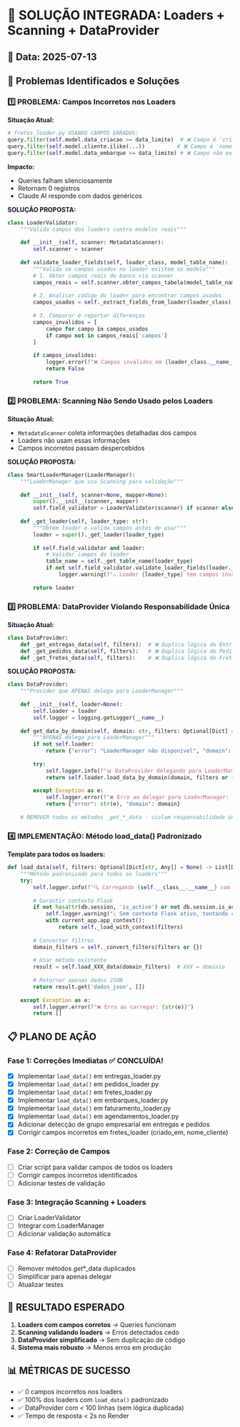 # 🚨 SOLUÇÃO INTEGRADA: Loaders + Scanning + DataProvider

## 📅 Data: 2025-07-13
## 🎯 Problemas Identificados e Soluções

### 1️⃣ **PROBLEMA: Campos Incorretos nos Loaders**

**Situação Atual:**
```python
# fretes_loader.py USANDO CAMPOS ERRADOS:
query.filter(self.model.data_criacao >= data_limite)  # ❌ Campo é 'criado_em'
query.filter(self.model.cliente.ilike(...))          # ❌ Campo é 'nome_cliente'
query.filter(self.model.data_embarque >= data_limite) # ❌ Campo não existe
```

**Impacto:**
- Queries falham silenciosamente
- Retornam 0 registros
- Claude AI responde com dados genéricos

**SOLUÇÃO PROPOSTA:**
```python
class LoaderValidator:
    """Valida campos dos loaders contra modelos reais"""
    
    def __init__(self, scanner: MetadataScanner):
        self.scanner = scanner
        
    def validate_loader_fields(self, loader_class, model_table_name):
        """Valida se campos usados no loader existem no modelo"""
        # 1. Obter campos reais do banco via scanner
        campos_reais = self.scanner.obter_campos_tabela(model_table_name)
        
        # 2. Analisar código do loader para encontrar campos usados
        campos_usados = self._extract_fields_from_loader(loader_class)
        
        # 3. Comparar e reportar diferenças
        campos_invalidos = [
            campo for campo in campos_usados 
            if campo not in campos_reais['campos']
        ]
        
        if campos_invalidos:
            logger.error(f"❌ Campos inválidos em {loader_class.__name__}: {campos_invalidos}")
            return False
        
        return True
```

### 2️⃣ **PROBLEMA: Scanning Não Sendo Usado pelos Loaders**

**Situação Atual:**
- `MetadataScanner` coleta informações detalhadas dos campos
- Loaders não usam essas informações
- Campos incorretos passam despercebidos

**SOLUÇÃO PROPOSTA:**
```python
class SmartLoaderManager(LoaderManager):
    """LoaderManager que usa Scanning para validação"""
    
    def __init__(self, scanner=None, mapper=None):
        super().__init__(scanner, mapper)
        self.field_validator = LoaderValidator(scanner) if scanner else None
        
    def _get_loader(self, loader_type: str):
        """Obtém loader e valida campos antes de usar"""
        loader = super()._get_loader(loader_type)
        
        if self.field_validator and loader:
            # Validar campos do loader
            table_name = self._get_table_name(loader_type)
            if not self.field_validator.validate_loader_fields(loader.__class__, table_name):
                logger.warning(f"⚠️ Loader {loader_type} tem campos inválidos!")
        
        return loader
```

### 3️⃣ **PROBLEMA: DataProvider Violando Responsabilidade Única**

**Situação Atual:**
```python
class DataProvider:
    def _get_entregas_data(self, filters):  # ❌ Duplica lógica do EntregasLoader
    def _get_pedidos_data(self, filters):   # ❌ Duplica lógica do PedidosLoader
    def _get_fretes_data(self, filters):    # ❌ Duplica lógica do FretesLoader
```

**SOLUÇÃO PROPOSTA:**
```python
class DataProvider:
    """Provider que APENAS delega para LoaderManager"""
    
    def __init__(self, loader=None):
        self.loader = loader
        self.logger = logging.getLogger(__name__)
        
    def get_data_by_domain(self, domain: str, filters: Optional[Dict] = None) -> Dict[str, Any]:
        """APENAS delega para LoaderManager"""
        if not self.loader:
            return {"error": "LoaderManager não disponível", "domain": domain}
            
        try:
            self.logger.info(f"📊 DataProvider delegando para LoaderManager: {domain}")
            return self.loader.load_data_by_domain(domain, filters or {})
            
        except Exception as e:
            self.logger.error(f"❌ Erro ao delegar para LoaderManager: {e}")
            return {"error": str(e), "domain": domain}
    
    # REMOVER todos os métodos _get_*_data - violam responsabilidade única!
```

### 4️⃣ **IMPLEMENTAÇÃO: Método load_data() Padronizado**

**Template para todos os loaders:**
```python
def load_data(self, filters: Optional[Dict[str, Any]] = None) -> List[Dict[str, Any]]:
    """Método padronizado para todos os loaders"""
    try:
        self.logger.info(f"🔍 Carregando {self.__class__.__name__} com filtros: {filters}")
        
        # Garantir contexto Flask
        if not hasattr(db.session, 'is_active') or not db.session.is_active:
            self.logger.warning("⚠️ Sem contexto Flask ativo, tentando com app context...")
            with current_app.app_context():
                return self._load_with_context(filters)
        
        # Converter filtros
        domain_filters = self._convert_filters(filters or {})
        
        # Usar método existente
        result = self.load_XXX_data(domain_filters)  # XXX = domínio
        
        # Retornar apenas dados JSON
        return result.get('dados_json', [])
        
    except Exception as e:
        self.logger.error(f"❌ Erro ao carregar: {str(e)}")
        return []
```

## 📋 PLANO DE AÇÃO

### Fase 1: Correções Imediatas ✅ CONCLUÍDA!
- [x] Implementar `load_data()` em entregas_loader.py
- [x] Implementar `load_data()` em pedidos_loader.py 
- [x] Implementar `load_data()` em fretes_loader.py
- [x] Implementar `load_data()` em embarques_loader.py
- [x] Implementar `load_data()` em faturamento_loader.py
- [x] Implementar `load_data()` em agendamentos_loader.py
- [x] Adicionar detecção de grupo empresarial em entregas e pedidos
- [x] Corrigir campos incorretos em fretes_loader (criado_em, nome_cliente)

### Fase 2: Correção de Campos
- [ ] Criar script para validar campos de todos os loaders
- [ ] Corrigir campos incorretos identificados
- [ ] Adicionar testes de validação

### Fase 3: Integração Scanning + Loaders
- [ ] Criar LoaderValidator
- [ ] Integrar com LoaderManager
- [ ] Adicionar validação automática

### Fase 4: Refatorar DataProvider
- [ ] Remover métodos _get_*_data duplicados
- [ ] Simplificar para apenas delegar
- [ ] Atualizar testes

## 🎯 RESULTADO ESPERADO

1. **Loaders com campos corretos** → Queries funcionam
2. **Scanning validando loaders** → Erros detectados cedo
3. **DataProvider simplificado** → Sem duplicação de código
4. **Sistema mais robusto** → Menos erros em produção

## 📊 MÉTRICAS DE SUCESSO

- ✅ 0 campos incorretos nos loaders
- ✅ 100% dos loaders com `load_data()` padronizado
- ✅ DataProvider com < 100 linhas (sem lógica duplicada)
- ✅ Tempo de resposta < 2s no Render 